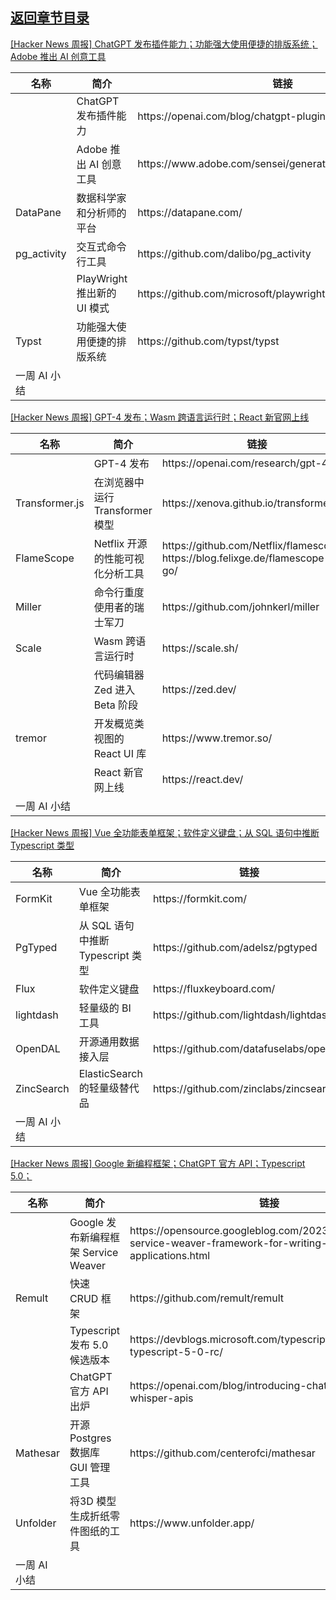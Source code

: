 ## [返回章节目录](../2023Q1-Hacker-News.md)


[[Hacker News 周报] ChatGPT 发布插件能力；功能强大使用便捷的排版系统；Adobe 推出 AI
创意工具](https://www.bilibili.com/video/BV1fV4y1X7x5)

<table>
  <theader>
    <th>名称</th>
    <th>简介</th>
    <th>链接</th>
  </theader><tbody>
    <tr>
      <td></td>
      <td>ChatGPT 发布插件能力</td>
      <td>https://openai.com/blog/chatgpt-plugins</td>
    </tr><tr>
      <td></td>
      <td>Adobe 推出 AI 创意工具</td>
      <td>https://www.adobe.com/sensei/generative-ai/firefly.html</td>
    </tr><tr>
      <td>DataPane</td>
      <td>数据科学家和分析师的平台</td>
      <td>https://datapane.com/</td>
    </tr><tr>
      <td>pg_activity</td>
      <td>交互式命令行工具</td>
      <td>https://github.com/dalibo/pg_activity</td>
    </tr><tr>
      <td></td>
      <td>PlayWright 推出新的 UI 模式</td>
      <td>https://github.com/microsoft/playwright/releases/tag/v1.32.0</td>
    </tr><tr>
      <td>Typst</td>
      <td>功能强大使用便捷的排版系统</td>
      <td>https://github.com/typst/typst</td>
    </tr><tr>
      <td>一周 AI 小结</td>
      <td></td>
      <td></td>
    </tr>
  </tbody>
</table>

[[Hacker News 周报] GPT-4 发布；Wasm 跨语言运行时；React
新官网上线](https://www.bilibili.com/video/BV1p84y1w7n6)

<table>
  <theader>
    <th>名称</th>
    <th>简介</th>
    <th>链接</th>
  </theader><tbody>
    <tr>
      <td></td>
      <td>GPT-4 发布</td>
      <td>https://openai.com/research/gpt-4</td>
    </tr><tr>
      <td>Transformer.js</td>
      <td>在浏览器中运行 Transformer 模型</td>
      <td>https://xenova.github.io/transformers.js/</td>
    </tr><tr>
      <td>FlameScope</td>
      <td>Netflix 开源的性能可视化分析工具</td>
      <td>https://github.com/Netflix/flamescope
        https://blog.felixge.de/flamescope-for-go/</td>
    </tr><tr>
      <td>Miller</td>
      <td>命令行重度使用者的瑞士军刀</td>
      <td>https://github.com/johnkerl/miller</td>
    </tr><tr>
      <td>Scale</td>
      <td>Wasm 跨语言运行时</td>
      <td>https://scale.sh/</td>
    </tr><tr>
      <td></td>
      <td>代码编辑器 Zed 进入 Beta 阶段</td>
      <td>https://zed.dev/</td>
    </tr><tr>
      <td>tremor</td>
      <td>开发概览类视图的 React UI 库</td>
      <td>https://www.tremor.so/</td>
    </tr><tr>
      <td></td>
      <td>React 新官网上线</td>
      <td>https://react.dev/</td>
    </tr><tr>
      <td>一周 AI 小结</td>
      <td></td>
      <td></td>
    </tr>
  </tbody>
</table>

[[Hacker News 周报] Vue 全功能表单框架；软件定义键盘；从 SQL 语句中推断 Typescript
类型](https://www.bilibili.com/video/BV1mv4y1j7WB)

<table>
  <theader>
    <th>名称</th>
    <th>简介</th>
    <th>链接</th>
  </theader><tbody>
    <tr>
      <td>FormKit</td>
      <td>Vue 全功能表单框架</td>
      <td>https://formkit.com/</td>
    </tr><tr>
      <td>PgTyped</td>
      <td>从 SQL 语句中推断 Typescript 类型</td>
      <td>https://github.com/adelsz/pgtyped</td>
    </tr><tr>
      <td>Flux</td>
      <td>软件定义键盘</td>
      <td>https://fluxkeyboard.com/</td>
    </tr><tr>
      <td>lightdash</td>
      <td>轻量级的 BI 工具</td>
      <td>https://github.com/lightdash/lightdash</td>
    </tr><tr>
      <td>OpenDAL</td>
      <td>开源通用数据接入层</td>
      <td>https://github.com/datafuselabs/opendal</td>
    </tr><tr>
      <td>ZincSearch</td>
      <td>ElasticSearch 的轻量级替代品</td>
      <td>https://github.com/zinclabs/zincsearch</td>
    </tr><tr>
      <td>一周 AI 小结</td>
      <td></td>
      <td></td>
    </tr>
  </tbody>
</table>

[[Hacker News 周报] Google 新编程框架；ChatGPT 官方 API；Typescript
5.0；](https://www.bilibili.com/video/BV1xM41147Te)

<table>
  <theader>
    <th>名称</th>
    <th>简介</th>
    <th>链接</th>
  </theader><tbody>
    <tr>
      <td></td>
      <td>Google 发布新编程框架 Service Weaver</td>
      <td>https://opensource.googleblog.com/2023/03/introducing-service-weaver-framework-for-writing-distributed-applications.html</td>
    </tr><tr>
      <td>Remult</td>
      <td>快速 CRUD 框架</td>
      <td>https://github.com/remult/remult</td>
    </tr><tr>
      <td></td>
      <td>Typescript 发布 5.0 候选版本</td>
      <td>https://devblogs.microsoft.com/typescript/announcing-typescript-5-0-rc/</td>
    </tr><tr>
      <td></td>
      <td>ChatGPT 官方 API 出炉</td>
      <td>https://openai.com/blog/introducing-chatgpt-and-whisper-apis</td>
    </tr><tr>
      <td>Mathesar</td>
      <td>开源 Postgres 数据库 GUI 管理工具</td>
      <td>https://github.com/centerofci/mathesar</td>
    </tr><tr>
      <td>Unfolder</td>
      <td>将3D 模型生成折纸零件图纸的工具</td>
      <td>https://www.unfolder.app/</td>
    </tr><tr>
      <td>一周 AI 小结</td>
      <td></td>
      <td></td>
    </tr>
  </tbody>
</table>